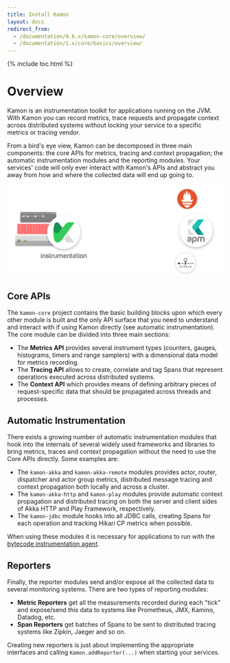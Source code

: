 ```yaml
---
title: Install Kamon
layout: docs
redirect_from:
  - /documentation/0.6.x/kamon-core/overview/
  - /documentation/1.x/core/basics/overview/
---
```


{% include toc.html %}

Overview
========

Kamon is an instrumentation toolkit for applications running on the JVM. With Kamon you can record metrics, trace
requests and propagate context across distributed systems without locking your service to a specific metrics or tracing
vendor.

From a bird's eye view, Kamon can be decomposed in three main components: the core APIs for metrics, tracing and context
propagation; the automatic instrumentation modules and the reporting modules. Your services' code will only ever
interact with Kamon's APIs and abstract you away from how and where the collected data will end up going to.


<img class="img-fluid mx-auto d-block" src="/assets/img/kamon-animation.svg">

## Core APIs

The `kamon-core` project contains the basic building blocks upon which every other module is built and the only API
surface that you need to understand and interact with if using Kamon directly (see automatic instrumentation). The core
module can be divided into three main sections:
  - The **Metrics API** provides several instrument types (counters, gauges, histograms, timers and range samplers) with
    a dimensional data model for metrics recording.
  - The **Tracing API** allows to create, correlate and tag Spans that represent operations executed across distributed
    systems.
  - The **Context API** which provides means of defining arbitrary pieces of request-specific data that should be
    propagated across threads and processes.


## Automatic Instrumentation

There exists a growing number of automatic instrumentation modules that hook into the internals of several widely used
frameworks and libraries to bring metrics, traces and context propagation without the need to use the Core APIs
directly. Some examples are:
  - The `kamon-akka` and `kamon-akka-remote` modules provides actor, router, dispatcher and actor group metrics,
    distributed message tracing and context propagation both locally and across a cluster.
  - The `kamon-akka-http` and `kamon-play` modules provide automatic context propagation and distributed tracing on both
    the server and client sides of Akka HTTP and Play Framework, respectively.
  - The `kamon-jdbc` module hooks into all JDBC calls, creating Spans for each operation and tracking Hikari CP metrics
    when possible.

When using these modules it is necessary for applications to run with the [bytecode instrumentation agent][agent].

## Reporters

Finally, the reporter modules send and/or expose all the collected data to several monitoring systems. There are two
types of reporting modules:
  - **Metric Reporters** get all the measurements recorded during each "tick" and expose/send this data to systems like
    Prometheus, JMX, Kamino, Datadog, etc.
  - **Span Reporters** get batches of Spans to be sent to distributed tracing systems like Zipkin, Jaeger and so on.

Creating new reporters is just about implementing the appropriate interfaces and calling `Kamon.addReporter(...)` when
starting your services.


[agent]: ../guides/setting-up-the-agent/
